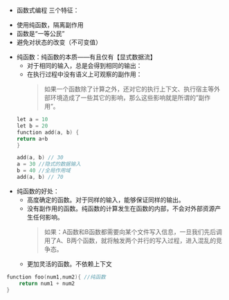 - 函数式编程 三个特征：

* 使用纯函数，隔离副作用
* 函数是“一等公民”
* 避免对状态的改变（不可变值）

- 纯函数：纯函数的本质——有且仅有【显式数据流】
  - 对于相同的输入，总是会得到相同的输出：
  - 在执行过程中没有语义上可观察的副作用：
    > 如果一个函数除了计算之外，还对它的执行上下文、执行宿主等外部环境造成了一些其它的影响，那么这些影响就是所谓的”副作用”。
  ```c
  let a = 10
  let b = 20
  function add(a, b) {
  return a+b
  }

  add(a, b) // 30
  a = 30 //隐式的数据输入
  b = 40 //全局作用域
  add(a, b) // 70
  ```
- 纯函数的好处：
    - 高度确定的函数。对于同样的输入，能够保证同样的输出。
    - 没有副作用的函数。纯函数的计算发生在函数的内部，不会对外部资源产生任何影响。
        > 如果：A函数和B函数都需要向某个文件写入信息，一旦我们先后调用了A、B两个函数，就将触发两个并行的写入过程，进入混乱的竞争态。
    - 更加灵活的函数。不依赖上下文
```c
function foo(num1,num2){ //纯函数
    return num1 + num2
}
```